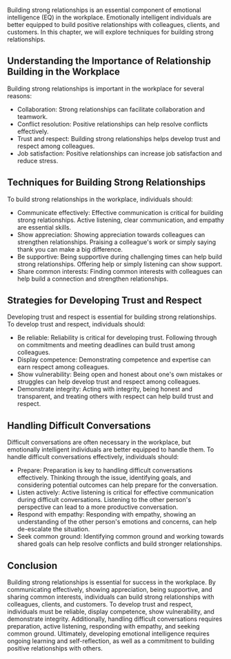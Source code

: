 
Building strong relationships is an essential component of emotional intelligence (EQ) in the workplace. Emotionally intelligent individuals are better equipped to build positive relationships with colleagues, clients, and customers. In this chapter, we will explore techniques for building strong relationships.

Understanding the Importance of Relationship Building in the Workplace
----------------------------------------------------------------------

Building strong relationships is important in the workplace for several reasons:

* Collaboration: Strong relationships can facilitate collaboration and teamwork.
* Conflict resolution: Positive relationships can help resolve conflicts effectively.
* Trust and respect: Building strong relationships helps develop trust and respect among colleagues.
* Job satisfaction: Positive relationships can increase job satisfaction and reduce stress.

Techniques for Building Strong Relationships
--------------------------------------------

To build strong relationships in the workplace, individuals should:

* Communicate effectively: Effective communication is critical for building strong relationships. Active listening, clear communication, and empathy are essential skills.
* Show appreciation: Showing appreciation towards colleagues can strengthen relationships. Praising a colleague's work or simply saying thank you can make a big difference.
* Be supportive: Being supportive during challenging times can help build strong relationships. Offering help or simply listening can show support.
* Share common interests: Finding common interests with colleagues can help build a connection and strengthen relationships.

Strategies for Developing Trust and Respect
-------------------------------------------

Developing trust and respect is essential for building strong relationships. To develop trust and respect, individuals should:

* Be reliable: Reliability is critical for developing trust. Following through on commitments and meeting deadlines can build trust among colleagues.
* Display competence: Demonstrating competence and expertise can earn respect among colleagues.
* Show vulnerability: Being open and honest about one's own mistakes or struggles can help develop trust and respect among colleagues.
* Demonstrate integrity: Acting with integrity, being honest and transparent, and treating others with respect can help build trust and respect.

Handling Difficult Conversations
--------------------------------

Difficult conversations are often necessary in the workplace, but emotionally intelligent individuals are better equipped to handle them. To handle difficult conversations effectively, individuals should:

* Prepare: Preparation is key to handling difficult conversations effectively. Thinking through the issue, identifying goals, and considering potential outcomes can help prepare for the conversation.
* Listen actively: Active listening is critical for effective communication during difficult conversations. Listening to the other person's perspective can lead to a more productive conversation.
* Respond with empathy: Responding with empathy, showing an understanding of the other person's emotions and concerns, can help de-escalate the situation.
* Seek common ground: Identifying common ground and working towards shared goals can help resolve conflicts and build stronger relationships.

Conclusion
----------

Building strong relationships is essential for success in the workplace. By communicating effectively, showing appreciation, being supportive, and sharing common interests, individuals can build strong relationships with colleagues, clients, and customers. To develop trust and respect, individuals must be reliable, display competence, show vulnerability, and demonstrate integrity. Additionally, handling difficult conversations requires preparation, active listening, responding with empathy, and seeking common ground. Ultimately, developing emotional intelligence requires ongoing learning and self-reflection, as well as a commitment to building positive relationships with others.
